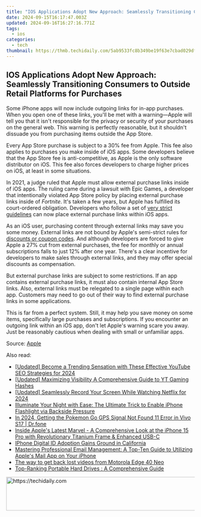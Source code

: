 ```yaml
---
title: "IOS Applications Adopt New Approach: Seamlessly Transitioning Consumers to Outside Retail Platforms for Purchases"
date: 2024-09-15T16:17:47.003Z
updated: 2024-09-16T16:27:16.771Z
tags:
  - ios
categories:
  - tech
thumbnail: https://thmb.techidaily.com/5ab9533fc8b349be19f63e7cbad029dfd19e210f57907497c693bf48b201e0ff.jpg
---
```


## IOS Applications Adopt New Approach: Seamlessly Transitioning Consumers to Outside Retail Platforms for Purchases

Some iPhone apps will now include outgoing links for in-app purchases. When you open one of these links, you'll be met with a warning—Apple will tell you that it isn't responsible for the privacy or security of your purchases on the general web. This warning is perfectly reasonable, but it shouldn't dissuade you from purchasing items outside the App Store.

 Every App Store purchase is subject to a 30% fee from Apple. This fee also applies to purchases you make inside of iOS apps. Some developers believe that the App Store fee is anti-competitive, as Apple is the only software distributor on iOS. This fee also forces developers to charge higher prices on iOS, at least in some situations.

 In 2021, a judge ruled that Apple must allow external purchase links inside of iOS apps. The ruling came during a lawsuit with Epic Games, a developer that intentionally violated App Store policy by placing external purchase links inside of _Fortnite_. It's taken a few years, but Apple has fulfilled its court-ordered obligation. Developers who follow a set of [very strict guidelines](https://developer.apple.com/support/storekit-external-entitlement-us/) can now place external purchase links within iOS apps.

 As an iOS user, purchasing content through external links may save you some money. External links are not bound by Apple's semi-strict rules for [discounts or coupon codes](https://developer.apple.com/documentation/storekit/in-app%5Fpurchase/original%5Fapi%5Ffor%5Fin-app%5Fpurchase/subscriptions%5Fand%5Foffers/setting%5Fup%5Fpromotional%5Foffers). And although developers are forced to give Apple a 27% cut from external purchases, the fee for monthly or annual subscriptions falls to just 12% after one year. There's a clear incentive for developers to make sales through external links, and they may offer special discounts as compensation.

 But external purchase links are subject to some restrictions. If an app contains external purchase links, it must also contain internal App Store links. Also, external links must be relegated to a single page within each app. Customers may need to go out of their way to find external purchase links in some applications.

 This is far from a perfect system. Still, it may help you save money on some items, specifically large purchases and subscriptions. If you encounter an outgoing link within an iOS app, don't let Apple's warning scare you away. Just be reasonably cautious when dealing with small or unfamiliar apps.

 Source: [Apple](https://developer.apple.com/support/storekit-external-entitlement-us/)

<ins class="adsbygoogle"
     style="display:block"
     data-ad-format="autorelaxed"
     data-ad-client="ca-pub-7571918770474297"
     data-ad-slot="1223367746"></ins>

<ins class="adsbygoogle"
     style="display:block"
     data-ad-client="ca-pub-7571918770474297"
     data-ad-slot="8358498916"
     data-ad-format="auto"
     data-full-width-responsive="true"></ins>

<span class="atpl-alsoreadstyle">Also read:</span>
<div><ul>
<li><a href="https://facebook-video-share.techidaily.com/updated-become-a-trending-sensation-with-these-effective-youtube-seo-strategies-for-2024/"><u>[Updated] Become a Trending Sensation with These Effective YouTube SEO Strategies for 2024</u></a></li>
<li><a href="https://youtube-lab.techidaily.com/ed-maximizing-visibility-a-comprehensive-guide-to-yt-gaming-hashes/"><u>[Updated] Maximizing Visibility A Comprehensive Guide to YT Gaming Hashes</u></a></li>
<li><a href="https://video-screen-grab.techidaily.com/updated-seamlessly-record-your-screen-while-watching-netflix-for-2024/"><u>[Updated] Seamlessly Record Your Screen While Watching Netflix for 2024</u></a></li>
<li><a href="https://os-tips.techidaily.com/illuminate-your-night-with-ease-the-ultimate-trick-to-enable-iphone-flashlight-via-backside-pressure/"><u>Illuminate Your Night with Ease: The Ultimate Trick to Enable iPhone Flashlight via Backside Pressure</u></a></li>
<li><a href="https://android-location.techidaily.com/in-2024-getting-the-pokemon-go-gps-signal-not-found-11-error-in-vivo-s17-drfone-by-drfone-virtual/"><u>In 2024, Getting the Pokemon Go GPS Signal Not Found 11 Error in Vivo S17 | Dr.fone</u></a></li>
<li><a href="https://os-tips.techidaily.com/inside-apples-latest-marvel-a-comprehensive-look-at-the-iphone-15-pro-with-revolutionary-titanium-frame-and-enhanced-usb-c/"><u>Inside Apple's Latest Marvel - A Comprehensive Look at the iPhone 15 Pro with Revolutionary Titanium Frame & Enhanced USB-C</u></a></li>
<li><a href="https://os-tips.techidaily.com/iphone-digital-id-adoption-gains-ground-in-california/"><u>IPhone Digital ID Adoption Gains Ground in California</u></a></li>
<li><a href="https://os-tips.techidaily.com/mastering-professional-email-management-a-top-ten-guide-to-utilizing-apples-mail-app-on-your-iphone/"><u>Mastering Professional Email Management: A Top-Ten Guide to Utilizing Apple's Mail App on Your iPhone</u></a></li>
<li><a href="https://techidaily.com/the-way-to-get-back-lost-videos-from-motorola-edge-40-neo-by-fonelab-android-recover-video/"><u>The way to get back lost videos from Motorola Edge 40 Neo</u></a></li>
<li><a href="https://buynow-info.techidaily.com/top-ranking-portable-hard-drives-a-comprehensive-guide/"><u>Top-Ranking Portable Hard Drives : A Comprehensive Guide</u></a></li>
</ul></div>

<!-- affiliate ads begin -->
<a href="https://ephamedtechinc.pxf.io/c/5597632/2137209/26400" target="_top" id="2137209">
  <img src="//a.impactradius-go.com/display-ad/26400-2137209" border="0" alt="https://techidaily.com" width="728" height="90"/>
</a>
<img height="0" width="0" src="https://ephamedtechinc.pxf.io/i/5597632/2137209/26400" style="position:absolute;visibility:hidden;" border="0" />
<!-- affiliate ads end -->

